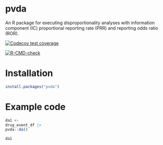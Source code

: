 # pvda

An R package for executing disproportionality analyses with information component (IC) proportional reporting rate (PRR) and reporting odds ratio (ROR). 

<!-- badges: start -->
[![Codecov test coverage](https://codecov.io/gh/OskarGauffin/pvutils/branch/main/graph/badge.svg)](https://app.codecov.io/gh/OskarGauffin/pvutils?branch=main)

[![R-CMD-check](https://github.com/OskarGauffin/pvutils/actions/workflows/R-CMD-check.yaml/badge.svg)](https://github.com/OskarGauffin/pvutils/actions/workflows/R-CMD-check.yaml)
<!-- badges: end -->

# Installation

``` r
install.packages("pvda")
```

# Example code

``` r
da1 <- 
drug_event_df |> 
pvda::da()

da1
```





